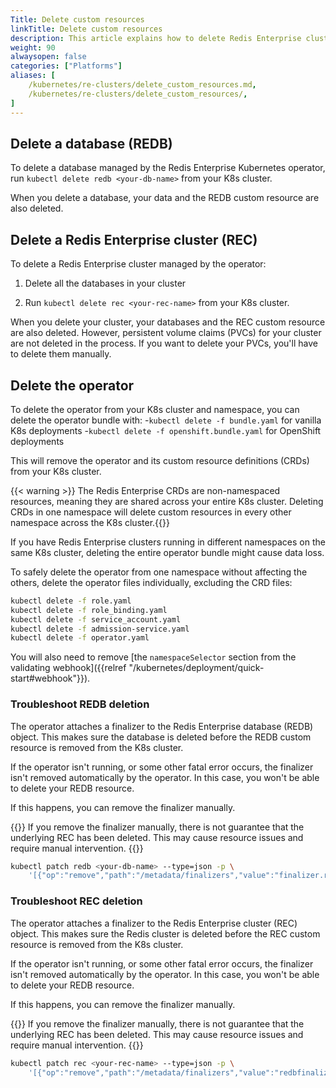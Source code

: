 ```yaml
---
Title: Delete custom resources
linkTitle: Delete custom resources
description: This article explains how to delete Redis Enterprise clusters and Redis Enterprise databases from your Kubernetes environment.
weight: 90
alwaysopen: false
categories: ["Platforms"]
aliases: [
    /kubernetes/re-clusters/delete_custom_resources.md,
    /kubernetes/re-clusters/delete_custom_resources/,
]
---
```


## Delete a database (REDB)

To delete a database managed by the Redis Enterprise Kubernetes operator, run `kubectl delete redb <your-db-name>` from your K8s cluster.

When you delete a database, your data and the REDB custom resource are also deleted.

## Delete a Redis Enterprise cluster (REC)

To delete a Redis Enterprise cluster managed by the operator:

1. Delete all the databases in your cluster

1. Run `kubectl delete rec <your-rec-name>` from your K8s cluster.

When you delete your cluster, your databases and the REC custom resource are also deleted. However, persistent volume claims (PVCs) for your cluster are not deleted in the process. If you want to delete your PVCs, you'll have to delete them manually.

## Delete the operator

To delete the operator from your K8s cluster and namespace, you can delete the operator bundle with:
-`kubectl delete -f bundle.yaml` for vanilla K8s deployments
-`kubectl delete -f openshift.bundle.yaml` for OpenShift deployments 

This will remove the operator and its custom resource definitions (CRDs) from your K8s cluster.

{{< warning >}} The Redis Enterprise CRDs are non-namespaced resources, meaning they are shared across your entire K8s cluster. Deleting CRDs in one namespace will delete custom resources in every other namespace across the K8s cluster.{{</warning>}}

If you have Redis Enterprise clusters running in different namespaces on the same K8s cluster, deleting the entire operator bundle might cause data loss.

To safely delete the operator from one namespace without affecting the others, delete the operator files individually, excluding the CRD files:

```sh
kubectl delete -f role.yaml
kubectl delete -f role_binding.yaml
kubectl delete -f service_account.yaml
kubectl delete -f admission-service.yaml
kubectl delete -f operator.yaml
```

You will also need to remove [the `namespaceSelector` section from the validating webhook]({{relref "/kubernetes/deployment/quick-start#webhook"}}).

### Troubleshoot REDB deletion

The operator attaches a finalizer to the Redis Enterprise database (REDB) object. This makes sure the database is deleted before the REDB custom resource is removed from the K8s cluster.

If the operator isn't running, or some other fatal error occurs, the finalizer isn't removed automatically by the operator. In this case, you won't be able to delete your REDB resource.

If this happens, you can remove the finalizer manually.

{{<warning>}} If you remove the finalizer manually, there is not guarantee that the underlying REC has been deleted. This may cause resource issues and require manual intervention. {{</warning>}}

```sh
kubectl patch redb <your-db-name> --type=json -p \
    '[{"op":"remove","path":"/metadata/finalizers","value":"finalizer.redisenterprisedatabases.app.redislabs.com"}]'
```

### Troubleshoot REC deletion

The operator attaches a finalizer to the Redis Enterprise cluster (REC) object. This makes sure the Redis cluster is deleted before the REC custom resource is removed from the K8s cluster.

If the operator isn't running, or some other fatal error occurs, the finalizer isn't removed automatically by the operator. In this case, you won't be able to delete your REDB resource.

If this happens, you can remove the finalizer manually.

{{<warning>}} If you remove the finalizer manually, there is not guarantee that the underlying REC has been deleted. This may cause resource issues and require manual intervention. {{</warning>}}

```sh
kubectl patch rec <your-rec-name> --type=json -p \
    '[{"op":"remove","path":"/metadata/finalizers","value":"redbfinalizer.redisenterpriseclusters.app.redislabs.com"}]'
```